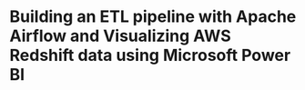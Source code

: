 # Building an ETL pipeline with Apache Airflow and Visualizing AWS Redshift data using Microsoft Power BI
